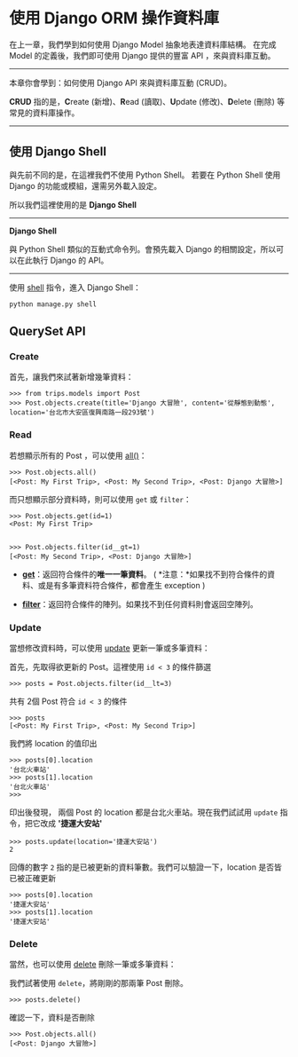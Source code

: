 # 使用 Django ORM 操作資料庫

在上一章，我們學到如何使用 Django Model 抽象地表達資料庫結構。 在完成 Model 的定義後，我們即可使用 Django 提供的豐富 API ，來與資料庫互動。

---
本章你會學到：如何使用 Django API 來與資料庫互動 (CRUD)。

**CRUD** 指的是，**C**reate (新增)、**R**ead (讀取)、**U**pdate (修改)、**D**elete (刪除) 等常見的資料庫操作。

---

## 使用 Django Shell

與先前不同的是，在這裡我們不使用 Python Shell。
若要在 Python Shell 使用 Django 的功能或模組，還需另外載入設定。

所以我們這裡使用的是 **Django Shell**

---
**Django Shell**

與 Python Shell 類似的互動式命令列。會預先載入 Django 的相關設定，所以可以在此執行 Django 的 API。

---

使用 [shell](https://docs.djangoproject.com/en/dev/ref/django-admin/#django-admin-shell) 指令，進入 Django Shell：

```
python manage.py shell
```
## QuerySet API
### Create

首先，讓我們來試著新增幾筆資料：

```
>>> from trips.models import Post
>>> Post.objects.create(title='Django 大冒險', content='從靜態到動態',  location='台北市大安區復興南路一段293號')
```

### Read

若想顯示所有的 Post ，可以使用
[all()](https://docs.djangoproject.com/en/dev/ref/models/querysets/#django.db.models.query.QuerySet.all)：

```
>>> Post.objects.all()
[<Post: My First Trip>, <Post: My Second Trip>, <Post: Django 大冒險>]

```



而只想顯示部分資料時，則可以使用 `get` 或 `filter`：
```
>>> Post.objects.get(id=1)
<Post: My First Trip>


>>> Post.objects.filter(id__gt=1)
[<Post: My Second Trip>, <Post: Django 大冒險>]

```
- [**get**](https://docs.djangoproject.com/en/dev/ref/models/querysets/#get)：返回符合條件的**唯一一筆資料**。 ( *注意：*如果找不到符合條件的資料、或是有多筆資料符合條件，都會產生 exception )

- [**filter**](https://docs.djangoproject.com/en/dev/ref/models/querysets/#filter)：返回符合條件的陣列。如果找不到任何資料則會返回空陣列。

### Update

當想修改資料時，可以使用 [update](https://docs.djangoproject.com/en/dev/ref/models/querysets/#django.db.models.query.QuerySet.update) 更新一筆或多筆資料：

首先，先取得欲更新的 Post。這裡使用 `id < 3` 的條件篩選
```
>>> posts = Post.objects.filter(id__lt=3)
```

共有 2個 Post 符合 `id < 3` 的條件
```
>>> posts
[<Post: My First Trip>, <Post: My Second Trip>]
```
我們將 location 的值印出
```
>>> posts[0].location
'台北火車站'
>>> posts[1].location
'台北火車站'
>>>
```
印出後發現， 兩個 Post 的 location 都是台北火車站。現在我們試試用 `update` 指令，把它改成 **'捷運大安站'**
```
>>> posts.update(location='捷運大安站')
2
```
回傳的數字 `2` 指的是已被更新的資料筆數。我們可以驗證一下，location 是否皆已被正確更新
```
>>> posts[0].location
'捷運大安站'
>>> posts[1].location
'捷運大安站'
```

### Delete

當然，也可以使用 [delete](https://docs.djangoproject.com/en/dev/ref/models/querysets/#django.db.models.query.QuerySet.delete) 刪除一筆或多筆資料：

我們試著使用 `delete`，將剛剛的那兩筆 Post 刪除。
```
>>> posts.delete()

```
確認一下，資料是否刪除
```
>>> Post.objects.all()
[<Post: Django 大冒險>]
```

